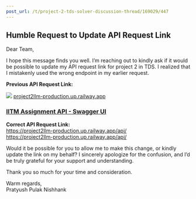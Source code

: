 ```yaml
---
post_url: /t/project-2-tds-solver-discussion-thread/169029/447
---
```

Humble Request to Update API Request Link
-----------------------------------------

Dear Team,

I hope this message finds you well. I’m reaching out to kindly ask if it would be possible to update my API request link for project 2 in TDS. I realized that I mistakenly used the wrong endpoint in my earlier request.

**Previous API Request Link:**

![](https://europe1.discourse-cdn.com/flex013/uploads/iitm/original/3X/a/a/aae809b0bbff330e7cec1d2f6ae9eb8551d928c2.png)
[project2llm-production.up.railway.app](https://project2llm-production.up.railway.app/docs)

### [IITM Assignment API - Swagger UI](https://project2llm-production.up.railway.app/docs)

**Correct API Request Link:**  
<https://project2llm-production.up.railway.app/api/>  
<https://project2llm-production.up.railway.app/api/>

Would it be possible for you to allow me to make this change, or kindly update the link on my behalf? I sincerely apologize for the confusion, and I’d be truly grateful for your support and understanding.

Thank you so much for your time and consideration.

Warm regards,  
Pratyush Pulak Nishhank